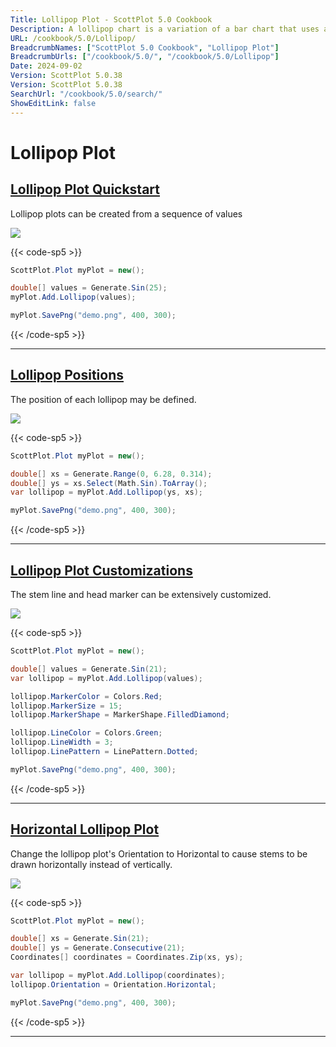 ```yaml
---
Title: Lollipop Plot - ScottPlot 5.0 Cookbook
Description: A lollipop chart is a variation of a bar chart that uses a line (stem) extending from a baseline to a marker (head) to represent data points. Lollipop highlight individual data points with less visual clutter than to traditional bar charts.
URL: /cookbook/5.0/Lollipop/
BreadcrumbNames: ["ScottPlot 5.0 Cookbook", "Lollipop Plot"]
BreadcrumbUrls: ["/cookbook/5.0/", "/cookbook/5.0/Lollipop"]
Date: 2024-09-02
Version: ScottPlot 5.0.38
Version: ScottPlot 5.0.38
SearchUrl: "/cookbook/5.0/search/"
ShowEditLink: false
---
```


# Lollipop Plot


<h2><a href='/cookbook/5.0/Lollipop/LollipopQuickStart'>Lollipop Plot Quickstart</a></h2>

Lollipop plots can be created from a sequence of values

[![](/cookbook/5.0/images/LollipopQuickStart.png?240902145058)](/cookbook/5.0/images/LollipopQuickStart.png?240902145058)

{{< code-sp5 >}}

```cs
ScottPlot.Plot myPlot = new();

double[] values = Generate.Sin(25);
myPlot.Add.Lollipop(values);

myPlot.SavePng("demo.png", 400, 300);

```

{{< /code-sp5 >}}

<hr class='my-5 invisible'>


<h2><a href='/cookbook/5.0/Lollipop/LollipopPositions'>Lollipop Positions</a></h2>

The position of each lollipop may be defined.

[![](/cookbook/5.0/images/LollipopPositions.png?240902145058)](/cookbook/5.0/images/LollipopPositions.png?240902145058)

{{< code-sp5 >}}

```cs
ScottPlot.Plot myPlot = new();

double[] xs = Generate.Range(0, 6.28, 0.314);
double[] ys = xs.Select(Math.Sin).ToArray();
var lollipop = myPlot.Add.Lollipop(ys, xs);

myPlot.SavePng("demo.png", 400, 300);

```

{{< /code-sp5 >}}

<hr class='my-5 invisible'>


<h2><a href='/cookbook/5.0/Lollipop/BarLollipopCustom'>Lollipop Plot Customizations</a></h2>

The stem line and head marker can be extensively customized.

[![](/cookbook/5.0/images/BarLollipopCustom.png?240902145058)](/cookbook/5.0/images/BarLollipopCustom.png?240902145058)

{{< code-sp5 >}}

```cs
ScottPlot.Plot myPlot = new();

double[] values = Generate.Sin(21);
var lollipop = myPlot.Add.Lollipop(values);

lollipop.MarkerColor = Colors.Red;
lollipop.MarkerSize = 15;
lollipop.MarkerShape = MarkerShape.FilledDiamond;

lollipop.LineColor = Colors.Green;
lollipop.LineWidth = 3;
lollipop.LinePattern = LinePattern.Dotted;

myPlot.SavePng("demo.png", 400, 300);

```

{{< /code-sp5 >}}

<hr class='my-5 invisible'>


<h2><a href='/cookbook/5.0/Lollipop/LollipopHorizontal'>Horizontal Lollipop Plot</a></h2>

Change the lollipop plot's Orientation to Horizontal to cause stems to be drawn horizontally instead of vertically.

[![](/cookbook/5.0/images/LollipopHorizontal.png?240902145058)](/cookbook/5.0/images/LollipopHorizontal.png?240902145058)

{{< code-sp5 >}}

```cs
ScottPlot.Plot myPlot = new();

double[] xs = Generate.Sin(21);
double[] ys = Generate.Consecutive(21);
Coordinates[] coordinates = Coordinates.Zip(xs, ys);

var lollipop = myPlot.Add.Lollipop(coordinates);
lollipop.Orientation = Orientation.Horizontal;

myPlot.SavePng("demo.png", 400, 300);

```

{{< /code-sp5 >}}

<hr class='my-5 invisible'>

